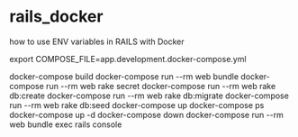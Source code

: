# rails_docker
how to use ENV variables in RAILS with Docker

export COMPOSE_FILE=app.development.docker-compose.yml

docker-compose build
docker-compose run --rm web bundle
docker-compose run --rm web rake secret
docker-compose run --rm web rake db:create
docker-compose run --rm web rake db:migrate
docker-compose run --rm web rake db:seed
docker-compose up 
docker-compose ps
docker-compose up -d
docker-compose down
docker-compose run --rm web bundle exec rails console